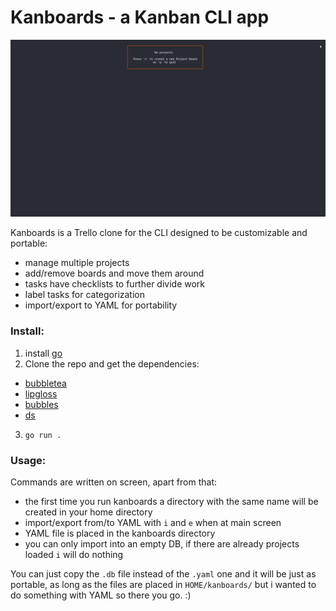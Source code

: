 # Kanboards - a Kanban CLI app  
![image](demo.gif)  

Kanboards is a Trello clone for the CLI designed to be customizable and portable:  
- manage multiple projects
- add/remove boards and move them around
- tasks have checklists to further divide work
- label tasks for categorization    
- import/export to YAML for portability   

### Install:  
1. install [go](https://go.dev/doc/install)
2.  Clone the repo and get the dependencies:  
  - [bubbletea](https://github.com/charmbracelet/bubbletea)
  - [lipgloss](https://github.com/charmbracelet/lipgloss)  
  - [bubbles](https://github.com/charmbracelet/bubbles)
  - [ds](https://github.com/Anacardo89/ds)  
3.  `go run .`

### Usage:  
Commands are written on screen, apart from that:  
- the first time you run kanboards a directory with the same name will be created in your home directory  
- import/export from/to YAML with `i` and `e` when at main screen  
- YAML file is placed in the kanboards directory  
- you can only import into an empty DB, if there are already projects loaded `i` will do nothing  

You can just copy the `.db` file instead of the `.yaml` one and it will be just as portable, as long as the files are placed in `HOME/kanboards/` but i wanted to do something with YAML so there you go. :)
